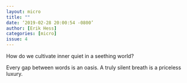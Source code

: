 ```yaml
---
layout: micro
title: ""
date: ‘2019-02-28 20:00:54 -0800’
author: [Erik Hess]
categories: [micro]
issue: 4
---
```

How do we cultivate inner quiet in a seething world? 

Every gap between words is an oasis. A truly silent breath is a priceless luxury. 
